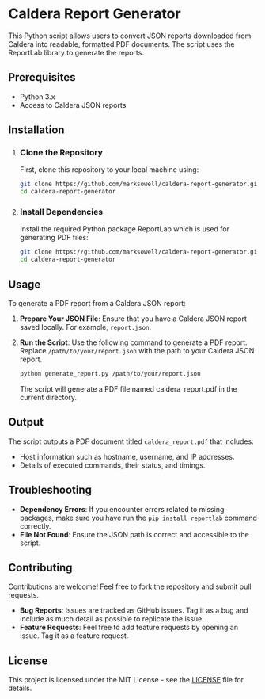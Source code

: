 # Caldera Report Generator

This Python script allows users to convert JSON reports downloaded from Caldera into readable, formatted PDF documents. The script uses the ReportLab library to generate the reports.

## Prerequisites
- Python 3.x
- Access to Caldera JSON reports

## Installation
1. ### Clone the Repository  
    First, clone this repository to your local machine using:
 
    ```bash
    git clone https://github.com/marksowell/caldera-report-generator.git
    cd caldera-report-generator
    ```
2. ### Install Dependencies  
    Install the required Python package ReportLab which is used for generating PDF files:  
    ```bash
    git clone https://github.com/marksowell/caldera-report-generator.git
    cd caldera-report-generator
    ```
## Usage
To generate a PDF report from a Caldera JSON report:
1. **Prepare Your JSON File**: Ensure that you have a Caldera JSON report saved locally. For example, `report.json`.
2. **Run the Script**: Use the following command to generate a PDF report. Replace `/path/to/your/report.json` with the path to your Caldera JSON report.
     
    ```bash
    python generate_report.py /path/to/your/report.json
    ```
    The script will generate a PDF file named caldera_report.pdf in the current directory.

## Output
The script outputs a PDF document titled `caldera_report.pdf` that includes:
- Host information such as hostname, username, and IP addresses.
- Details of executed commands, their status, and timings.

## Troubleshooting
- **Dependency Errors**: If you encounter errors related to missing packages, make sure you have run the `pip install reportlab` command correctly.
- **File Not Found**: Ensure the JSON path is correct and accessible to the script.

## Contributing
Contributions are welcome! Feel free to fork the repository and submit pull requests.
- **Bug Reports**: Issues are tracked as GitHub issues. Tag it as a bug and include as much detail as possible to replicate the issue.
- **Feature Requests**: Feel free to add feature requests by opening an issue. Tag it as a feature request.
## License
This project is licensed under the MIT License - see the [LICENSE](https://github.com/marksowell/caldera-report-generator/blob/main/LICENSE) file for details.
